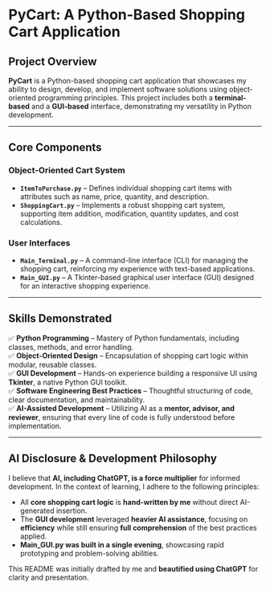 # PyCart: A Python-Based Shopping Cart Application

## Project Overview  
**PyCart** is a Python-based shopping cart application that showcases my ability to design, develop, and implement software solutions using object-oriented programming principles. This project includes both a **terminal-based** and a **GUI-based** interface, demonstrating my versatility in Python development.

---

## Core Components  

### **Object-Oriented Cart System**  
- **`ItemToPurchase.py`** – Defines individual shopping cart items with attributes such as name, price, quantity, and description.  
- **`ShoppingCart.py`** – Implements a robust shopping cart system, supporting item addition, modification, quantity updates, and cost calculations.  

### **User Interfaces**  
- **`Main_Terminal.py`** – A command-line interface (CLI) for managing the shopping cart, reinforcing my experience with text-based applications.  
- **`Main_GUI.py`** – A Tkinter-based graphical user interface (GUI) designed for an interactive shopping experience.  

---

## Skills Demonstrated  

✅ **Python Programming** – Mastery of Python fundamentals, including classes, methods, and error handling.  
✅ **Object-Oriented Design** – Encapsulation of shopping cart logic within modular, reusable classes.  
✅ **GUI Development** – Hands-on experience building a responsive UI using **Tkinter**, a native Python GUI toolkit.  
✅ **Software Engineering Best Practices** – Thoughtful structuring of code, clear documentation, and maintainability.  
✅ **AI-Assisted Development** – Utilizing AI as a **mentor, advisor, and reviewer**, ensuring that every line of code is fully understood before implementation.  

---

## AI Disclosure & Development Philosophy  
I believe that **AI, including ChatGPT, is a force multiplier** for informed development. In the context of learning, I adhere to the following principles:  

- All **core shopping cart logic** is **hand-written by me** without direct AI-generated insertion.  
- The **GUI development** leveraged **heavier AI assistance**, focusing on **efficiency** while still ensuring **full comprehension** of the best practices applied.  
- **Main_GUI.py was built in a single evening**, showcasing rapid prototyping and problem-solving abilities.  

This README was initially drafted by me and **beautified using ChatGPT** for clarity and presentation.  
